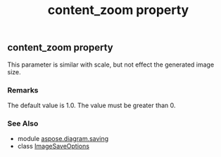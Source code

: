 ﻿---
title: content_zoom property
second_title: Aspose.Diagram for Python via .NET API References
description: 
type: docs
weight: 60
url: /python-net/aspose.diagram.saving/imagesaveoptions/content_zoom/
is_root: false
---

## content_zoom property


This parameter is similar with scale, but not effect the generated image size.
### Remarks 


The default value is 1.0. The value must be greater than 0.

### See Also
* module [aspose.diagram.saving](../../)
* class [ImageSaveOptions](/diagram/python-net/aspose.diagram.saving/imagesaveoptions)
